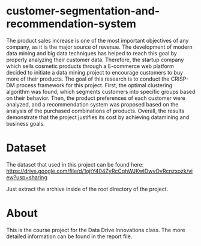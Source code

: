 # customer-segmentation-and-recommendation-system

The product sales increase is one of the most
important objectives of any company, as it is the major source of
revenue. The development of modern data mining and big data
techniques has helped to reach this goal by properly analyzing
their customer data. Therefore, the startup company which sells
cosmetic products through a E-commerce web platform decided
to initiate a data mining project to encourage customers to
buy more of their products. The goal of this research is to
conduct the CRISP-DM process framework for this project. First,
the optimal clustering algorithm was found, which segments
customers into specific groups based on their behavior. Then,
the product preferences of each customer were analyzed, and
a recommendation system was proposed based on the analysis
of the purchased combinations of products. Overall, the results
demonstrate that the project justifies its cost by achieving datamining and business goals.

# Dataset

The dataset that used in this project can be found here: https://drive.google.com/file/d/1ojtY404ZyRcCqhWJKwIDwvOvRcnzxozk/view?usp=sharing

Just extract the archive inside of the root directory of the project. 

# About

This is the course project for the Data Drive Innovations class. The more detailed information can be found in the report file. 
